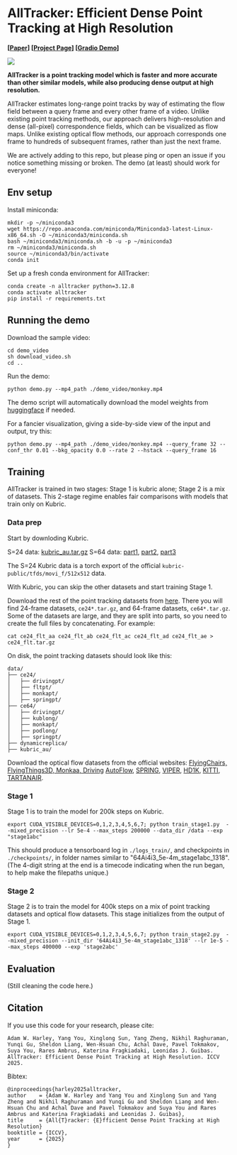 # AllTracker: Efficient Dense Point Tracking at High Resolution

**[[Paper](https://arxiv.org/abs/2506.07310)] [[Project Page](https://alltracker.github.io/)] [[Gradio Demo](https://huggingface.co/spaces/aharley/alltracker)]**

<img src='https://alltracker.github.io/images/monkey.jpg'>

**AllTracker is a point tracking model which is faster and more accurate than other similar models, while also producing dense output at high resolution.**

AllTracker estimates long-range point tracks by way of estimating the flow field between a query frame and every other frame of a video. Unlike existing point tracking methods, our approach delivers high-resolution and dense (all-pixel) correspondence fields, which can be visualized as flow maps. Unlike existing optical flow methods, our approach corresponds one frame to hundreds of subsequent frames, rather than just the next frame.

We are actively adding to this repo, but please ping or open an issue if you notice something missing or broken. The demo (at least) should work for everyone!


## Env setup

Install miniconda:
```
mkdir -p ~/miniconda3
wget https://repo.anaconda.com/miniconda/Miniconda3-latest-Linux-x86_64.sh -O ~/miniconda3/miniconda.sh
bash ~/miniconda3/miniconda.sh -b -u -p ~/miniconda3
rm ~/miniconda3/miniconda.sh
source ~/miniconda3/bin/activate
conda init
```

Set up a fresh conda environment for AllTracker:

```
conda create -n alltracker python=3.12.8
conda activate alltracker
pip install -r requirements.txt
```

## Running the demo

Download the sample video:
```
cd demo_video
sh download_video.sh
cd ..
```

Run the demo:
```
python demo.py --mp4_path ./demo_video/monkey.mp4
```
The demo script will automatically download the model weights from [huggingface](https://huggingface.co/aharley/alltracker/tree/main) if needed.

For a fancier visualization, giving a side-by-side view of the input and output, try this:
```
python demo.py --mp4_path ./demo_video/monkey.mp4 --query_frame 32 --conf_thr 0.01 --bkg_opacity 0.0 --rate 2 --hstack --query_frame 16
```




## Training

AllTracker is trained in two stages: Stage 1 is kubric alone; Stage 2 is a mix of datasets. This 2-stage regime enables fair comparisons with models that train only on Kubric. 

### Data prep

Start by downloding Kubric. 

S=24 data: [kubric_au.tar.gz](https://huggingface.co/datasets/aharley/alltracker_data/resolve/main/kubric_au.tar.gz?download=true)
S=64 data: [part1](https://huggingface.co/datasets/aharley/alltracker_data/resolve/main/ce64_kub_aa?download=true), [part2](https://huggingface.co/datasets/aharley/alltracker_data/resolve/main/ce64_kub_ab?download=true), [part3](https://huggingface.co/datasets/aharley/alltracker_data/resolve/main/ce64_kub_ac?download=true)

The S=24 Kubric data is a torch export of the official `kubric-public/tfds/movi_f/512x512` data.

With Kubric, you can skip the other datasets and start training Stage 1.

Download the rest of the point tracking datasets from [here](https://huggingface.co/datasets/aharley/alltracker_data/tree/main). There you will find 24-frame datasets, `ce24*.tar.gz`, and 64-frame datasets, `ce64*.tar.gz`. Some of the datasets are large, and they are split into parts, so you need to create the full files by concatenating. For example:
```
cat ce24_flt_aa ce24_flt_ab ce24_flt_ac ce24_flt_ad ce24_flt_ae > ce24_flt.tar.gz
```

On disk, the point tracking datasets should look like this:
```
data/
├── ce24/
│   ├── drivingpt/
│   ├── fltpt/
│   ├── monkapt/
│   ├── springpt/
├── ce64/
│   ├── drivingpt/
│   ├── kublong/
│   ├── monkapt/
│   ├── podlong/
│   ├── springpt/
├── dynamicreplica/
├── kubric_au/
```

Download the optical flow datasets from the official websites: [FlyingChairs, FlyingThings3D, Monkaa, Driving](https://lmb.informatik.uni-freiburg.de/resources/datasets) [AutoFlow](https://autoflow-google.github.io/), [SPRING](https://spring-benchmark.org/), [VIPER](https://playing-for-benchmarks.org/download/), [HD1K](http://hci-benchmark.iwr.uni-heidelberg.de/), [KITTI](https://www.cvlibs.net/datasets/kitti/eval_scene_flow.php?benchmark=flow), [TARTANAIR](https://theairlab.org/tartanair-dataset/). 


### Stage 1

Stage 1 is to train the model for 200k steps on Kubric. 

```
export CUDA_VISIBLE_DEVICES=0,1,2,3,4,5,6,7; python train_stage1.py  --mixed_precision --lr 5e-4 --max_steps 200000 --data_dir /data --exp "stage1abc" 
```

This should produce a tensorboard log in `./logs_train/`, and checkpoints in `./checkpoints/`, in folder names similar to "64Ai4i3_5e-4m_stage1abc_1318". (The 4-digit string at the end is a timecode indicating when the run began, to help make the filepaths unique.)

### Stage 2

Stage 2 is to train the model for 400k steps on a mix of point tracking datasets and optical flow datasets. This stage initializes from the output of Stage 1.

```
export CUDA_VISIBLE_DEVICES=0,1,2,3,4,5,6,7; python train_stage2.py  --mixed_precision --init_dir '64Ai4i3_5e-4m_stage1abc_1318' --lr 1e-5 --max_steps 400000 --exp 'stage2abc'
```

## Evaluation

(Still cleaning the code here.)


## Citation

If you use this code for your research, please cite:

```
Adam W. Harley, Yang You, Xinglong Sun, Yang Zheng, Nikhil Raghuraman, Yunqi Gu, Sheldon Liang, Wen-Hsuan Chu, Achal Dave, Pavel Tokmakov, Suya You, Rares Ambrus, Katerina Fragkiadaki, Leonidas J. Guibas. AllTracker: Efficient Dense Point Tracking at High Resolution. ICCV 2025.
```

Bibtex:
```
@inproceedings{harley2025alltracker,
author    = {Adam W. Harley and Yang You and Xinglong Sun and Yang Zheng and Nikhil Raghuraman and Yunqi Gu and Sheldon Liang and Wen-Hsuan Chu and Achal Dave and Pavel Tokmakov and Suya You and Rares Ambrus and Katerina Fragkiadaki and Leonidas J. Guibas},
title     = {All{T}racker: {E}fficient Dense Point Tracking at High Resolution}
booktitle = {ICCV},
year      = {2025}
}
```
